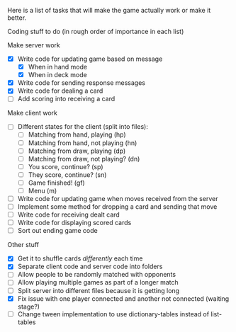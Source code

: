 Here is a list of tasks that will make the game actually work or make it better.

Coding stuff to do (in rough order of importance in each list)

Make server work
 - [x] Write code for updating game based on message
    - [x] When in hand mode
    - [x] When in deck mode
 - [x] Write code for sending response messages
 - [x] Write code for dealing a card
 - [ ] Add scoring into receiving a card

Make client work
 - [ ] Different states for the client (split into files):
    - [ ] Matching from hand, playing (hp)
    - [ ] Matching from hand, not playing (hn)
    - [ ] Matching from draw, playing (dp)
    - [ ] Matching from draw, not playing? (dn)
    - [ ] You score, continue? (sp)
    - [ ] They score, continue? (sn)
    - [ ] Game finished! (gf)
    - [ ] Menu (m)
  - [ ] Write code for updating game when moves received from the server
  - [ ] Implement some method for dropping a card and sending that move
  - [ ] Write code for receiving dealt card
  - [ ] Write code for displaying scored cards
  - [ ] Sort out ending game code

Other stuff
 - [x] Get it to shuffle cards *differently* each time
 - [x] Separate client code and server code into folders
 - [ ] Allow people to be randomly matched with opponents
 - [ ] Allow playing multiple games as part of a longer match
 - [ ] Split server into different files because it is getting long
 - [x] Fix issue with one player connected and another not connected (waiting stage?)
 - [ ] Change tween implementation to use dictionary-tables instead of list-tables
